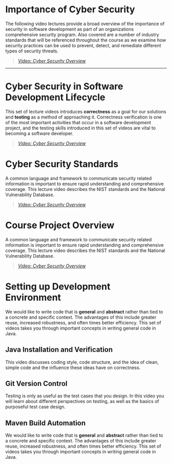 # Importance of Cyber Security

The following video lectures provide a broad overview of the importance of security in software development as part of an organizations comprehensive security program. Also covered are a number of industry standards that will be referenced throughout the course as we examine how security practices can be used to prevent, detect, and remediate different types of security threats.

> [*Video: Cyber Security Overview*](https://auburn.hosted.panopto.com/Panopto/Pages/Viewer.aspx?id=b5a2da35-7d70-4dd1-8dbf-acbc0052c762)


---

# Cyber Security in Software Development Lifecycle

This set of lecture videos introduces **correctness** as a goal for our solutions
and **testing** as a method of approaching it. Correctness verification is one of
the most important activities that occur in a software development project, and
the testing skills introduced in this set of videos are vital to becoming a
software developer.


> [*Video: Cyber Security Overview*](https://auburn.hosted.panopto.com/Panopto/Pages/Viewer.aspx?id=b5a2da35-7d70-4dd1-8dbf-acbc0052c762)


# Cyber Security Standards

A common language and framework to communicate security related information is important to ensure rapid understanding and comprehensive coverage.  This lecture video describes the NIST standards and the National Vulnerability Database.

> [*Video: Cyber Security Overview*](https://auburn.hosted.panopto.com/Panopto/Pages/Viewer.aspx?id=b5a2da35-7d70-4dd1-8dbf-acbc0052c762)


# Course Project Overview

A common language and framework to communicate security related information is important to ensure rapid understanding and comprehensive coverage.  This lecture video describes the NIST standards and the National Vulnerability Database.

> [*Video: Cyber Security Overview*](https://auburn.hosted.panopto.com/Panopto/Pages/Viewer.aspx?id=b5a2da35-7d70-4dd1-8dbf-acbc0052c762)

# Setting up Development Environment

We would like to write code that is **general** and **abstract** rather
than tied to a concrete and specific context. The advantages of this include
greater reuse, increased robustness, and often times better efficiency. This set
of videos takes you through important concepts in writing general code in Java.

## Java Installation and Verification

This video discusses coding style, code structure, and the idea of clean, simple
code and the influence these ideas have on correctness.


## Git Version Control

Testing is only as useful as the test cases that you design. In this video you
will learn about different perspectives on testing, as well as the basics of
purposeful test case design.


## Maven Build Automation

We would like to write code that is **general** and **abstract** rather
than tied to a concrete and specific context. The advantages of this include
greater reuse, increased robustness, and often times better efficiency. This set
of videos takes you through important concepts in writing general code in Java.

